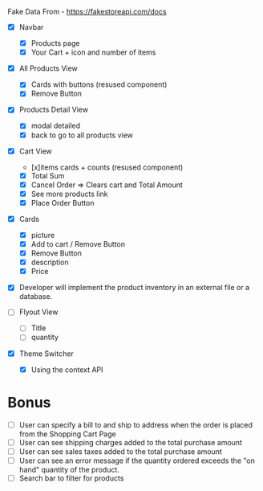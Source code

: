 Fake Data From - https://fakestoreapi.com/docs

- [x] Navbar

  - [x] Products page
  - [x] Your Cart + icon and number of items

- [x] All Products View

  - [x] Cards with buttons (resused component)
  - [x] Remove Button

- [x] Products Detail View

  - [x] modal detailed
  - [x] back to go to all products view

- [x] Cart View

  - [x]items cards + counts (resused component)
  - [x] Total Sum
  - [x] Cancel Order => Clears cart and Total Amount
  - [x] See more products link
  - [x] Place Order Button

- [x] Cards

  - [x] picture
  - [x] Add to cart / Remove Button
  - [x] Remove Button
  - [x] description
  - [x] Price

- [x] Developer will implement the product inventory in an external file or a database.

- [ ] Flyout View

  - [ ] Title
  - [ ] quantity

- [x] Theme Switcher
  - [x] Using the context API

# Bonus

- [ ] User can specify a bill to and ship to address when the order is
      placed from the Shopping Cart Page
- [ ] User can see shipping charges added to the total purchase amount
- [ ] User can see sales taxes added to the total purchase amount
- [ ] User can see an error message if the quantity ordered exceeds the
      "on hand" quantity of the product.
- [ ] Search bar to filter for products
